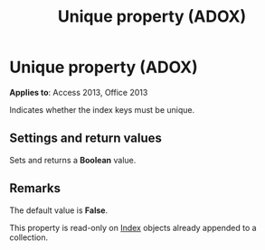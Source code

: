 ﻿---
title: Unique property (ADOX)
TOCTitle: Unique property (ADOX)
ms:assetid: 23dc9e98-5bc4-42c7-6d3a-340736f0db05
ms:mtpsurl: https://msdn.microsoft.com/library/JJ249012(v=office.15)
ms:contentKeyID: 48543744
ms.date: 09/18/2015
mtps_version: v=office.15
---

# Unique property (ADOX)


**Applies to**: Access 2013, Office 2013

Indicates whether the index keys must be unique.

## Settings and return values

Sets and returns a **Boolean** value.

## Remarks

The default value is **False**.

This property is read-only on [Index](index-object-adox.md) objects already appended to a collection.

